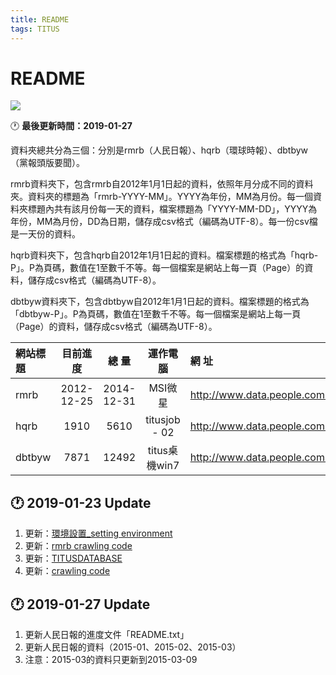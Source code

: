 ```yaml
---
title: README
tags: TITUS
---
```

# README
![](https://i.imgur.com/OWk7hoA.png)

:clock1: **最後更新時間：2019-01-27**



資料夾總共分為三個：分別是rmrb（人民日報）、hqrb（環球時報）、dbtbyw（黨報頭版要聞）。

rmrb資料夾下，包含rmrb自2012年1月1日起的資料，依照年月分成不同的資料夾。資料夾的標題為「rmrb-YYYY-MM」。YYYY為年份，MM為月份。每一個資料夾標題內共有該月份每一天的資料，檔案標題為「YYYY-MM-DD」，YYYY為年份，MM為月份，DD為日期，儲存成csv格式（編碼為UTF-8）。每一份csv檔是一天份的資料。

hqrb資料夾下，包含hqrb自2012年1月1日起的資料。檔案標題的格式為「hqrb-P」。P為頁碼，數值在1至數千不等。每一個檔案是網站上每一頁（Page）的資料，儲存成csv格式（編碼為UTF-8）。

dbtbyw資料夾下，包含dbtbyw自2012年1月1日起的資料。檔案標題的格式為「dbtbyw-P」。P為頁碼，數值在1至數千不等。每一個檔案是網站上每一頁（Page）的資料，儲存成csv格式（編碼為UTF-8）。


|    網站標題    |    目前進度    |    總    量    |    運作電腦    |    網    址    |
|:-------------|:-------------:|:-------------:|:-------------:|:--------------|
|rmrb  |2012-12-25|2014-12-31|MSI微星         |http://www.data.people.com.cn/rmrb   |
|hqrb  |1910      |5610      |titusjob - 02  |http://www.data.people.com.cn/hqrb   | 
|dbtbyw|7871      |12492     |titus桌機win7   |http://www.data.people.com.cn/dbtbyw |




## :clock1: 2019-01-23 Update
1. 更新：[環境設置_setting environment](/e01vWAw2RuuKoaygTOUybA)
3. 更新：[rmrb crawling code](/PY3sXJOoTku_ikurKUGxRg)
4. 更新：[TITUSDATABASE](https://drive.google.com/embeddedfolderview?authuser=0&hl=zh_TW&id=1QPU5HNKAtg3oN8pANdWGEtQvod89CuMN#list)
5. 更新：[crawling code](https://drive.google.com/embeddedfolderview?authuser=0&hl=zh_TW&id=16JMcEhFgJdC0Fif4HilCEJCNhXxP4kAc#list)


## :clock1: 2019-01-27 Update
1. 更新人民日報的進度文件「README.txt」
2. 更新人民日報的資料（2015-01、2015-02、2015-03）
3. 注意：2015-03的資料只更新到2015-03-09
